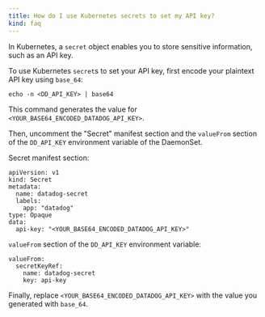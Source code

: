 ```yaml
---
title: How do I use Kubernetes secrets to set my API key?
kind: faq
---
```


In Kubernetes, a `secret` object enables you to store sensitive information, such as an API key. 

To use Kubernetes `secret`s to set your API key, first encode your plaintext API key using `base_64`:

```
echo -n <DD_API_KEY> | base64
```

This command generates the value for `<YOUR_BASE64_ENCODED_DATADOG_API_KEY>`.

Then, uncomment the "Secret" manifest section and the `valueFrom` section of the `DD_API_KEY` environment variable of the DaemonSet.

Secret manifest section:

```
apiVersion: v1
kind: Secret
metadata:
  name: datadog-secret
  labels:
    app: "datadog"
type: Opaque
data:
  api-key: "<YOUR_BASE64_ENCODED_DATADOG_API_KEY>"
```

`valueFrom` section of the `DD_API_KEY` environment variable:

```
valueFrom:
  secretKeyRef:
    name: datadog-secret
    key: api-key
```

Finally, replace `<YOUR_BASE64_ENCODED_DATADOG_API_KEY>` with the value you generated with `base_64`.
